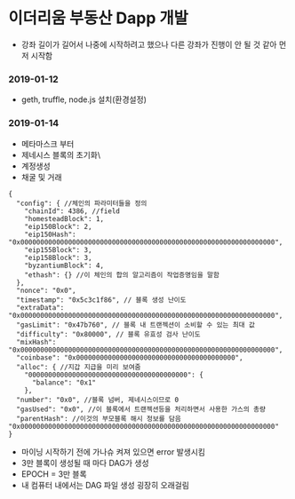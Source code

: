 # 이더리움 부동산 Dapp 개발

* 강좌 길이가 길어서 나중에 시작하려고 했으나 다른 강좌가 진행이 안 될 것 같아 먼저 시작함

### 2019-01-12
* geth, truffle, node.js 설치(환경설정)

### 2019-01-14
* 메타마스크 부터
* 제네시스 블록의 초기화\
* 계정생성
* 채굴 및 거래
```
{
  "config": { //체인의 파라미터들을 정의
    "chainId": 4386, //field
    "homesteadBlock": 1,
    "eip150Block": 2,
    "eip150Hash": "0x0000000000000000000000000000000000000000000000000000000000000000",
    "eip155Block": 3,
    "eip158Block": 3,
    "byzantiumBlock": 4,
    "ethash": {} //이 체인의 합의 알고리즘이 작업증명임을 말함
  },
  "nonce": "0x0",
  "timestamp": "0x5c3c1f86", // 블록 생성 난이도
  "extraData": "0x0000000000000000000000000000000000000000000000000000000000000000",
  "gasLimit": "0x47b760", // 블록 내 트랜젝션이 소비할 수 있는 최대 값
  "difficulty": "0x80000", // 블록 유효성 검사 난이도
  "mixHash": "0x0000000000000000000000000000000000000000000000000000000000000000",
  "coinbase": "0x0000000000000000000000000000000000000000",
  "alloc": { //지갑 지급을 미리 보여줌
    "0000000000000000000000000000000000000000": {
      "balance": "0x1"
    },
  "number": "0x0", //블록 넘버, 제네시스이므로 0
  "gasUsed": "0x0", //이 블록에서 트랜젝션등을 처리하면서 사용한 가스의 총량
  "parentHash": //이것의 부모블록 해시 정보를 담음 "0x0000000000000000000000000000000000000000000000000000000000000000"
}
  ```

  * 마이닝 시작하기 전에 가나슈 켜져 있으면 error 발생시킴
  * 3만 블록이 생성될 때 마다 DAG가 생성
  * EPOCH = 3만 블록
  * 내 컴퓨터 내에서는 DAG 파일 생성 굉장히 오래걸림
